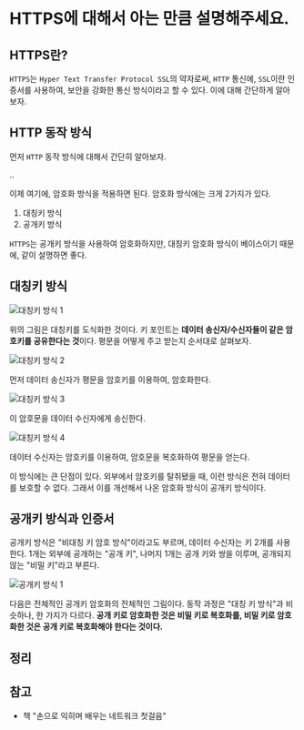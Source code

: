 # HTTPS에 대해서 아는 만큼 설명해주세요.

## HTTPS란?

`HTTPS`는 `Hyper Text Transfer Protocol SSL`의 약자로써, `HTTP` 통신에, `SSL`이란 인증서를 사용하여, 보안을 강화한 통신 방식이라고 할 수 있다. 이에 대해 간단하게 알아보자.


## HTTP 동작 방식

먼저 `HTTP` 동작 방식에 대해서 간단히 알아보자.

..

이제 여기에, 암호화 방식을 적용하면 된다. 암호화 방식에는 크게 2가지가 있다.

1. 대칭키 방식
2. 공개키 방식

`HTTPS`는 공개키 방식을 사용하여 암호화하지만, 대칭키 암호화 방식이 베이스이기 때문에, 같이 설명하면 좋다.

## 대칭키 방식

![대칭키 방식 1]()

위의 그림은 대칭키를 도식화한 것이다. 키 포인트는 **데이터 송신자/수신자들이 같은 암호키를 공유한다는 것**이다. 평문을 어떻게 주고 받는지 순서대로 살펴보자. 

![대칭키 방식 2]()

먼저 데이터 송신자가 평문을 암호키를 이용하여, 암호화한다.

![대칭키 방식 3]()

이 암호문을 데이터 수신자에게 송신한다.

![대칭키 방식 4]()

데이터 수신자는 암호키를 이용하여, 암호문을 복호화하여 평문을 얻는다. 

이 방식에는 큰 단점이 있다. 외부에서 암호키를 탈취됐을 때, 이런 방식은 전혀 데이터를 보호할 수 없다. 그래서 이를 개선해서 나온 암호화 방식이 공개키 방식이다.


## 공개키 방식과 인증서

공개키 방식은 "비대칭 키 암호 방식"이라고도 부르며, 데이터 수신자는 키 2개를 사용한다. 1개는 외부에 공개하는 "공개 키", 나머지 1개는 공개 키와 쌍을 이루며, 공개되지 않는 "비밀 키"라고 부른다.

![공개키 방식 1]()

다음은 전체적인 공개키 암호화의 전체적인 그림이다. 동작 과정은 "대칭 키 방식"과 비슷하나, 한 가지가 다르다. **공개 키로 암호화한 것은 비밀 키로 복호화를, 비밀 키로 암호화한 것은 공개 키로 복호화해야 한다는 것이다.** 



## 정리

## 참고
- 책 "손으로 익히며 배우는 네트워크 첫걸음"